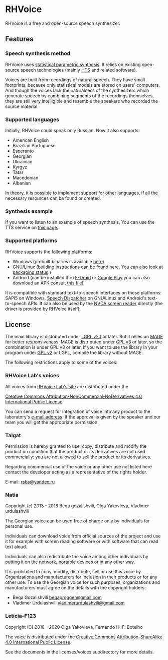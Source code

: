 # RHVoice

RHVoice is a free and open-source speech synthesizer.

## Features

### Speech synthesis method

RHVoice uses [statistical parametric synthesis](https://en.wikipedia.org/wiki/Speech_synthesis#HMM-based_synthesis).
It relies on existing open-source speech technologies (mainly
[HTS](http://hts.sp.nitech.ac.jp) and related software).

Voices are built from recordings of natural speech. They have small footprints,
because only statistical models are stored on users' computers. And though the
voices lack the naturalness of the synthesizers which generate speech by
combining segments of the recordings themselves, they are still very
intelligible and resemble the speakers who recorded the source material.

### Supported languages

Initially, RHVoice could speak only Russian. Now it also supports:

* American English
* Brazilian Portuguese
* Esperanto
* Georgian
* Ukrainian
* Kyrgyz
* Tatar
* Macedonian
* Albanian

In theory, it is possible to implement support for
other languages, if all the necessary resources can be found or
created.

### Synthesis example

If you want to listen to an example of speech synthesis, You can use the TTS
service on [this page.](https://data2data.ru/tts/)

### Supported platforms

RHVoice supports the following platforms:

* Windows (prebuilt binaries is available [here](doc/en/Binaries.md))
* GNU/Linux (building instructions can be found
  [here](doc/en/Compiling-on-Linux.md). You can also look at
  [packaging status](doc/en/Packaging-status.md).)
* Android (can be installed thru
  [F-Droid](https://f-droid.org/packages/com.github.olga_yakovleva.rhvoice.android/)
  or [Google Play](https://play.google.com/store/apps/details?id=com.github.olga_yakovleva.rhvoice.android)
  you can also download an APK consult [this file](doc/en/Binaries.md#user-content-android))

It is compatible with standard text-to-speech interfaces on these platforms:
SAPI5 on Windows, [Speech Dispatcher](https://devel.freebsoft.org/speechd) on
GNU/Linux and Android's text-to-speech APIs. It can also be used by the
[NVDA screen reader](https://www.nvaccess.org) directly (the driver is provided
by RHVoice itself).

## License

The main library is distributed under [LGPL v2.1](https://www.gnu.org/licenses/lgpl-2.1.html)
or later. But it relies on [MAGE](https://github.com/numediart/mage)
for better responsiveness. MAGE is distributed under
[GPL v3](https://www.gnu.org/licenses/gpl-3.0.html) or later, so the combination
is under GPL v3 or later. If you want to use the library in your program under
[GPL v2](https://www.gnu.org/licenses/gpl-2.0.html) or LGPL, compile
the library without MAGE.

The following restrictions apply to some of the voices:

### RHVoice Lab's voices

All voices from [RHVoice Lab's site](https://rhvoice.su/voices/)
are distributed under the
<!-- markdownlint-disable-next-line MD013 -->
[Creative Commons Attribution-NonCommercial-NoDerivatives 4.0 International Public License](https://creativecommons.org/licenses/by-nc-nd/4.0/)

You can send a request for integration of voice into any product to the
laboratory's [e-mail address](mailto:rhvoice@tiflo.org). If the approval is
given by the speaker and our team you will get the appropriate permission.

### Talgat

Permission is hereby granted to use, copy, distribute and modify the
product on condition that the product or its derivatives are not used
commercially: you are not allowed to sell the product or its
derivatives.

Regarding commercial use of the voice or any other use not listed here
contact the developer acting as a representative of the rights holder.

E-mail: rsbs@yandex.ru

### Natia

Copyright (c) 2013 - 2018 Beqa gozalishvili, Olga Yakovleva, Vladimer
urdulashvili

The Georgian voice can be used free of charge only by individuals for personal
use.

Individuals can download  voice from official sources of the project and use it
for example with screen reading software or with software that can read text
aloud.

Individuals can also redistribute the voice among other individuals by putting
it on the network, portable devices or in any other way.

It is prohibited to copy, modify, distribute, sell or use this voice
by Organizations and manufacturers for inclusion in their products or for any
other use. To use the Georgian voice for such purposes, organizations and
manufacturers must agree on the details with the copyright holders:

* Beqa Gozalishvili <beqaprogger@gmail.com>
* Vladimer Urdulashvili <vladimerurdulashvili@gmail.com>

### Letícia-F123

Copyright (C) 2018 - 2020  Olga Yakovleva, Fernando H. F. Botelho

The voice is distributed under the
[Creative Commons Attribution-ShareAlike 4.0 International Public License](https://creativecommons.org/licenses/by-sa/4.0/).

See the documents in the licenses/voices subdirectory for more details.
